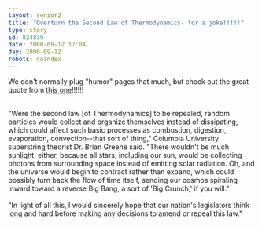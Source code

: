```yaml
---
layout: senior2
title: "Overturn the Second Law of Thermodynamics- for a joke!!!!!"
type: story
id: 824839
date: 2000-09-12 17:04
day: 2000-09-12
robots: noindex
---
```

We don't normally plug "humor" pages that much, but check out the great quote from <a href="http://www.theonion.com/onion3631/christian_right_lobbies.html">this one</a>!!!!!!<br/> <br/><div class="quote">"Were the second law [of Thermodynamics] to be repealed, random particles would collect and organize themselves instead of dissipating, which could affect such basic processes as combustion, digestion, evaporation, convection--that sort of thing," Columbia University superstring theorist Dr. Brian Greene said. "There wouldn't be much sunlight, either, because all stars, including our sun, would be collecting photons from surrounding space instead of emitting solar radiation. Oh, and the universe would begin to contract rather than expand, which could possibly turn back the flow of time itself, sending our cosmos spiraling inward toward a reverse Big Bang, a sort of 'Big Crunch,' if you will."<br/> <br/>"In light of all this, I would sincerely hope that our nation's legislators think long and hard before making any decisions to amend or repeal this law."</div>

